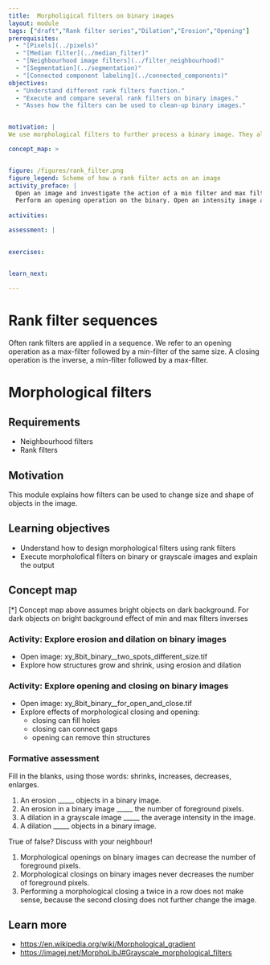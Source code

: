 ```yaml
---
title:  Morpholigical filters on binary images
layout: module 
tags: ["draft","Rank filter series","Dilation","Erosion","Opening"]
prerequisites:
  - "[Pixels](../pixels)"
  - "[Median filter](../median_filter)"
  - "[Neighbourhood image filters](../filter_neighbourhood)"
  - "[Segmentation](../segmentation)"
  - "[Connected component labeling](../connected_components)"
objectives: 
  - "Understand different rank filters function."
  - "Execute and compare several rank filters on binary images."
  - "Asses how the filters can be used to clean-up binary images."


motivation: |
We use morphological filters to further process a binary image. They allow, for example, to correct the segmentation results by removing pixels that do not belong to foreground objects or to change the shape of the objects shape to better separate them in the subsequent connected component analysis. Morphological filters make it also possible to to find specific areas of an object, for example, its edge. 

concept_map: >


figure: /figures/rank_filter.png
figure_legend: Scheme of how a rank filter acts on an image
activity_preface: |
  Open an image and investigate the action of a min filter and max filter. Use a binary as an example. 
  Perform an opening operation on the binary. Open an intensity image and perform an opening operation. 
  
activities: 

assessment: | 
 

exercises: 


learn_next:
   
---
```

# Rank filter sequences

Often rank filters are applied in a sequence. We refer to an opening operation as a max-filter followed by a min-filter of the same size. 
A closing operation is the inverse, a min-filter followed by a max-filter. 



# Morphological filters

## Requirements

- Neighbourhood filters
- Rank filters

## Motivation

This module explains how filters can be used to change size and shape of objects in the image.

## Learning objectives
- Understand how to design morphological filters using rank filters
- Execute morpholofical filters on binary or grayscale images and explain the output

## Concept map


[*] Concept map above assumes bright objects on dark background. For dark objects on bright background effect of min and max filters inverses

### Activity: Explore erosion and dilation on binary images

- Open image: xy_8bit_binary__two_spots_different_size.tif
- Explore how structures grow and shrink, using erosion and dilation

### Activity: Explore opening and closing on binary images

- Open image: xy_8bit_binary__for_open_and_close.tif
- Explore effects of morphological closing and opening:
	- closing can fill holes
	- closing can connect gaps
	- opening can remove thin structures

### Formative assessment

Fill in the blanks, using those words: shrinks, increases, decreases, enlarges.

1. An erosion _____ objects in a binary image.
2. An erosion in a binary image _____ the number of foreground pixels.
3. A dilation in a grayscale image _____ the average intensity in the image.
4. A dilation _____ objects in a binary image.


True of false? Discuss with your neighbour!

1. Morphological openings on binary images can decrease the number of foreground pixels.
2. Morphological closings on binary images never decreases the number of foreground pixels.
3. Performing a morphological closing a twice in a row does not make sense, because the second closing does not further change the image.

## Learn more

- https://en.wikipedia.org/wiki/Morphological_gradient
- https://imagej.net/MorphoLibJ#Grayscale_morphological_filters


